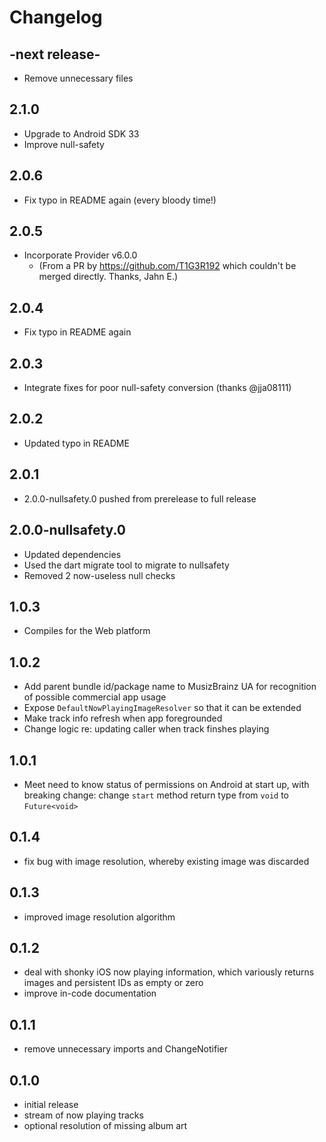 # Changelog

## -next release-

- Remove unnecessary files

## 2.1.0

- Upgrade to Android SDK 33
- Improve null-safety

## 2.0.6

- Fix typo in README again (every bloody time!)

## 2.0.5

- Incorporate Provider v6.0.0
  - (From a PR by https://github.com/T1G3R192 which couldn't be merged directly. Thanks, Jahn E.)

## 2.0.4

- Fix typo in README again

## 2.0.3

- Integrate fixes for poor null-safety conversion (thanks @jja08111)

## 2.0.2

- Updated typo in README

## 2.0.1

- 2.0.0-nullsafety.0 pushed from prerelease to full release

## 2.0.0-nullsafety.0

- Updated dependencies
- Used the dart migrate tool to migrate to nullsafety
- Removed 2 now-useless null checks

## 1.0.3

- Compiles for the Web platform

## 1.0.2

- Add parent bundle id/package name to MusizBrainz UA for recognition of possible commercial app usage
- Expose `DefaultNowPlayingImageResolver` so that it can be extended
- Make track info refresh when app foregrounded
- Change logic re: updating caller when track finshes playing

## 1.0.1

- Meet need to know status of permissions on Android at start up, with breaking change: change `start` method return type from `void` to `Future<void>`

## 0.1.4

- fix bug with image resolution, whereby existing image was discarded

## 0.1.3

- improved image resolution algorithm

## 0.1.2

- deal with shonky iOS now playing information, which variously returns
  images and persistent IDs as empty or zero
- improve in-code documentation

## 0.1.1

- remove unnecessary imports and ChangeNotifier

## 0.1.0

- initial release
- stream of now playing tracks
- optional resolution of missing album art
